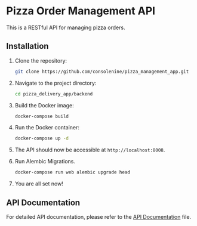 # Pizza Order Management API

This is a RESTful API for managing pizza orders.

## Installation

1. Clone the repository:

    ```bash
    git clone https://github.com/consolenine/pizza_management_app.git
    ```

2. Navigate to the project directory:

    ```bash
    cd pizza_delivery_app/backend
    ```

3. Build the Docker image:

    ```bash
    docker-compose build
    ```

4. Run the Docker container:

    ```bash
    docker-compose up -d
    ```

5. The API should now be accessible at `http://localhost:8008`.

6. Run Alembic Migrations.
    ```bash
    docker-compose run web alembic upgrade head
    ```
7. You are all set now!

## API Documentation

For detailed API documentation, please refer to the [API Documentation](http://localhost:8080/docs) file.